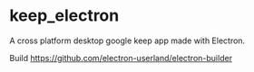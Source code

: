 # keep_electron
A cross platform desktop google keep app made with Electron.

Build https://github.com/electron-userland/electron-builder
